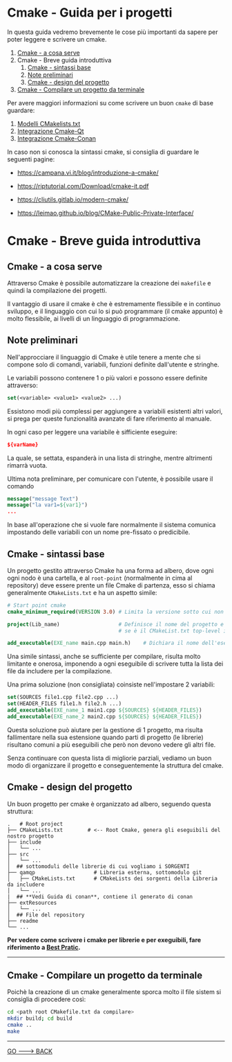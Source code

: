 # Cmake - Guida per i progetti

In questa guida vedremo brevemente le cose più importanti da sapere per poter leggere e scrivere un cmake.

1. [Cmake - a cosa serve](#Cmake_a_cosa_serve)
2. Cmake - Breve guida introduttiva
   1. [Cmake - sintassi base](#Cmake_sintassi_base)
   2. [Note preliminari](#Note_preliminari)
   3. [Cmake - design del progetto](#Cmake_design_progetto)
3. [Cmake - Compilare un progetto da terminale](#Cmake_Compilare)

Per avere maggiori informazioni su come scrivere un buon `cmake` di base guardare:

1. [Modelli CMakelists.txt](cmake_bestPractice.md)
2. [Integrazione Cmake-Qt ](cmake_qt.md)
3. [Integrazione Cmake-Conan](cmake_conan.md)

In caso non si conosca la sintassi cmake, si consiglia di guardare le seguenti pagine:

- https://campana.vi.it/blog/introduzione-a-cmake/

- https://riptutorial.com/Download/cmake-it.pdf

- https://cliutils.gitlab.io/modern-cmake/

- https://leimao.github.io/blog/CMake-Public-Private-Interface/

# Cmake - Breve guida introduttiva

## <a name="Cmake_a_cosa_serve"> Cmake - a cosa serve </a>

Attraverso Cmake è possibile automatizzare la creazione dei `makefile` e quindi la compilazione dei progetti.

Il vantaggio di usare il cmake è che è estremamente flessibile e in continuo sviluppo, e il linguaggio con cui lo si può programmare (il cmake appunto) è molto flessibile, ai livelli di un linguaggio di programmazione.

## <a name="Note_preliminari"> Note preliminari </a>

Nell'approcciare il linguaggio di Cmake è utile tenere a mente che si compone solo di comandi, variabili, funzioni definite dall'utente e stringhe.

Le variabili possono contenere 1 o più valori e possono essere definite attraverso:

```cmake
set(<variable> <value1> <value2> ...)
```

Essistono modi più complessi per aggiungere a variabili esistenti altri valori, si prega per queste funzionalità avanzate di fare riferimento al manuale.

In ogni caso per leggere una variabile è sifficiente eseguire:

```cmake
${varName}
```

La quale, se settata, espanderà in una lista di stringhe, mentre altrimenti rimarrà vuota.

Ultima nota preliminare, per comunicare con l'utente, è possibile usare il comando

```cmake
message("message Text")
message("la var1=${var1}")
...
```

In base all'operazione che si vuole fare normalmente il sistema comunica impostando delle variabili con un nome pre-fissato o predicibile.

## <a name="Cmake_sintassi_base"> Cmake - sintassi base </a>

Un progetto gestito attraverso Cmake ha una forma ad albero, dove ogni ogni nodo è una cartella, e al `root-point` (normalmente in cima al repository) deve essere prente un file Cmake di partenza, esso si chiama generalmente `CMakeLists.txt` e ha un aspetto simile:

```cmake
# Start point cmake
cmake_minimum_required(VERSION 3.0) # Limita la versione sotto cui non deve essere permessa l'esecuzione dello script

project(Lib_name)                   # Definisce il nome del progetto e setta la variabile di ambiente "PROJECT_NAME"
                                    # se è il CMakeList.txt top-level imposta anche "CMAKE_" 

add_executable(EXE_name main.cpp main.h)    # Dichiara il nome dell'eseguibile generato equali file deve usare
```

Una simile sintassi, anche se sufficiente per compilare, risulta molto limitante e onerosa, imponendo a ogni eseguibile di scrivere tutta la lista dei file da includere per la compilazione.

Una prima soluzione (non consigliata) coinsiste nell'impostare 2 variabili:

```cmake
set(SOURCES file1.cpp file2.cpp ...)
set(HEADER_FILES file1.h file2.h ...)
add_executable(EXE_name_1 main1.cpp ${SOURCES} ${HEADER_FILES})
add_executable(EXE_name_2 main2.cpp ${SOURCES} ${HEADER_FILES})
```

Questa soluzione può aiutare per la gestione di 1 progetto, ma risulta fallimentare nella sua estensione quando parti di progetto (le librerie) risultano comuni a più eseguibili che però non devono vedere gli altri file.

Senza continuare con questa lista di migliorie parziali, vediamo un buon modo di organizzare il progetto e conseguentemente la struttura del cmake.

## <a name="Cmake_design_progetto"> Cmake - design del progetto </a>

Un buon progetto per cmake è organizzato ad albero, seguendo questa struttura:

```
.   # Root project
├── CMakeLists.txt        # <-- Root Cmake, genera gli eseguibili del nostro progetto
├── include
│   └── ...
├── src
│   └── ...
│  ## sottomoduli delle librerie di cui vogliamo i SORGENTI                                 
├── qamqp                   # Libreria esterna, sottomodulo git
│   ├── CMakeLists.txt      # CMakeLists dei sorgenti della Libreria da includere
│   └── ...
|  ## **Vedi Guida di conan**, contiene il generato di conan
├── extResources 
│   └── ...
│  ## File del repository                                 
├── readme
└── ...
```

**Per vedere come scrivere i cmake per librerie e per exeguibili, fare riferimento a [Best Pratic](cmake_bestPractice.md).**

---

## <a name="Cmake_Compilare"> Cmake - Compilare un progetto da terminale </a>

Poichè la creazione di un cmake generalmente sporca molto il file sistem si consiglia di procedere così:

```bash
cd <path root CMakefile.txt da compilare>
mkdir build; cd build
cmake ..
make
```

---

[GO ---> BACK](../README.md)
